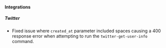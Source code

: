 #### Integrations
##### Twitter
- Fixed issue where `created_at` parameter included spaces causing a 400 response error when attempting to run the `twitter-get-user-info` command.
